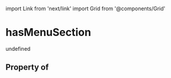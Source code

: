import Link from 'next/link'
import Grid from '@components/Grid'

# hasMenuSection

undefined

## Property of



